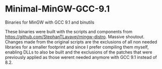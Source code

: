 # Minimal-MinGW-GCC-9.1
Binaries for MinGW with GCC 9.1 and binutils

These binaries were built with the scripts and components from https://github.com/StephanTLavavej/mingw-distro. Massive shoutout. Changes made from the original scripts are the exclusions of all non needed libraries for a smaller footprint and since I prefer compiling them myself, enabling DLLs to also be built and the exclusions of the patches that were previously applied as those werent needed anymore with GCC 9.1 instead of 8.2. 
